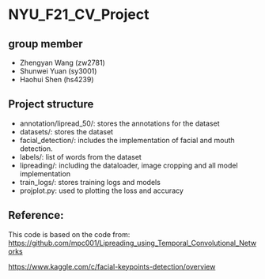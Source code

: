# NYU_F21_CV_Project

## group member
* Zhengyan Wang (zw2781)
* Shunwei Yuan (sy3001)
* Haohui Shen (hs4239)

## Project structure
* annotation/lipread_50/:
stores the annotations for the dataset
* datasets/: stores the dataset
* facial_detection/: includes the implementation of facial and mouth detection.
* labels/: list of words from the dataset
* lipreading/: including the dataloader, image cropping and all model implementation
* train_logs/: stores training logs and models
* projplot.py: used to plotting the loss and accuracy

## Reference:
This code is based on the code from:
https://github.com/mpc001/Lipreading_using_Temporal_Convolutional_Networks

https://www.kaggle.com/c/facial-keypoints-detection/overview